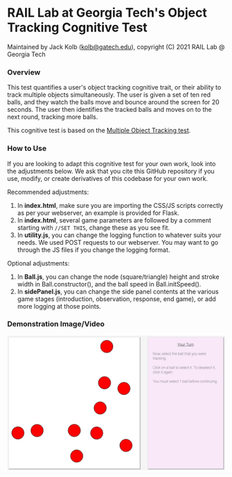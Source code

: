 # RAIL Lab at Georgia Tech's Object Tracking Cognitive Test

Maintained by Jack Kolb (kolb@gatech.edu), copyright (C) 2021 RAIL Lab @ Georgia Tech


### Overview ###

This test quantifies a user's object tracking cognitive trait, or their ability to track multiple objects simultaneously. The user is given a set of ten red balls, and they watch the balls move and bounce around the screen for 20 seconds. The user then identifies the tracked balls and moves on to the next round, tracking more balls.

This cognitive test is based on the [Multiple Object Tracking test](https://en.wikipedia.org/wiki/Multiple_object_tracking).


### How to Use ###

If you are looking to adapt this cognitive test for your own work, look into the adjustments below. We ask that you cite this GitHub repository if you use, modify, or create derivatives of this codebase for your own work.

Recommended adjustments:
1. In **index.html**, make sure you are importing the CSS/JS scripts correctly as per your webserver, an example is provided for Flask.
2. In **index.html**, several game parameters are followed by a comment starting with `//SET THIS`, change these as you see fit.
4. In **utility.js**, you can change the logging function to whatever suits your needs. We used POST requests to our webserver. You may want to go through the JS files if you change the logging format.

Optional adjustments:
1. In **Ball.js**, you can change the node (square/triangle) height and stroke width in Ball.constructor(), and the ball speed in Ball.initSpeed().
2. In **sidePanel.js**, you can change the side panel contents at the various game stages (introduction, observation, response, end game), or add more logging at those points.


### Demonstration Image/Video ###

![Demonstration image](img/ot_test_demo_image.png)

